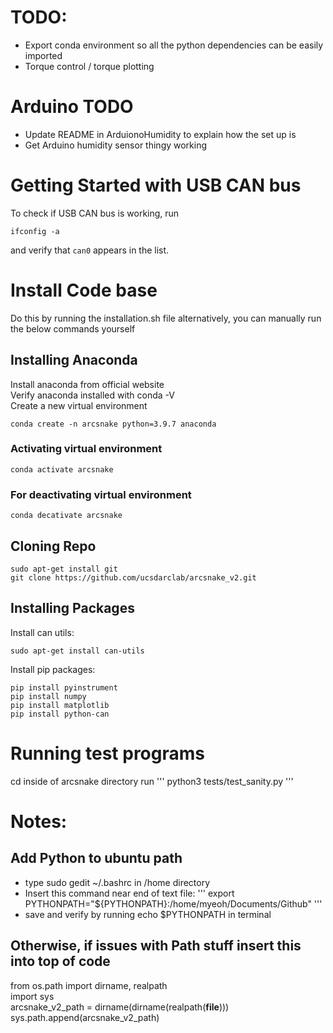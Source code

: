 # TODO:
- Export conda environment so all the python dependencies can be easily imported
- Torque control / torque plotting

# Arduino TODO
- Update README in ArduionoHumidity to explain how the set up is
- Get Arduino humidity sensor thingy working 

# Getting Started with USB CAN bus
To check if USB CAN bus is working, run
```
ifconfig -a
```
and verify that `can0` appears in the list.

# Install Code base
Do this by running the installation.sh file alternatively, you can manually run the below commands yourself


## Installing Anaconda
Install anaconda from official website   
Verify anaconda installed with conda -V  
Create a new virtual environment  
```
conda create -n arcsnake python=3.9.7 anaconda
```
### Activating virtual environment 
```
conda activate arcsnake 
```
### For deactivating virtual environment 
```
conda decativate arcsnake
```

## Cloning Repo
```
sudo apt-get install git
git clone https://github.com/ucsdarclab/arcsnake_v2.git
```

## Installing Packages 
Install can utils:
```
sudo apt-get install can-utils
```

Install pip packages:
```
pip install pyinstrument
pip install numpy
pip install matplotlib
pip install python-can
```

# Running test programs
cd inside of arcsnake directory 
run 
'''
python3 tests/test_sanity.py
'''


# Notes: 

## Add Python to ubuntu path 
- type sudo gedit ~/.bashrc in /home directory 
- Insert this command near end of text file: 
'''
    export PYTHONPATH="${PYTHONPATH}:/home/myeoh/Documents/Github"
'''
- save and verify by running echo $PYTHONPATH in terminal 

## Otherwise, if issues with Path stuff insert this into top of code
from os.path import dirname, realpath  
import sys  
arcsnake_v2_path = dirname(dirname(realpath(__file__)))  
sys.path.append(arcsnake_v2_path)  